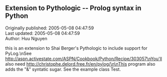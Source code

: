 ## Extension to Pythologic -- Prolog syntax in Python  
Originally published: 2005-05-08 04:47:59  
Last updated: 2005-05-08 04:47:59  
Author: Huu Nguyen  
  
this is an extension to Shai Berger's Pythologic to include support for PyLog.\nSee http://aspn.activestate.com/ASPN/Cookbook/Python/Recipe/303057\nYou'll also need http://christophe.delord.free.fr/en/pylog/\n\nThis program also adds the "&" syntatic sugar. See the example class Test.
